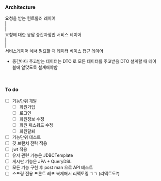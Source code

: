 ### Architecture

요청을 받는 컨트롤러 레이어    
|  
|  
요청에 대한 응답 중간과정인 서비스 레이어  
|  
|  
서비스레이어 에서 필요할 때 데이터 베이스 접근 레이어  

- 중간마다 주고받는 데이터는 DTO 로 모든 데이터를 주고받음
DTO 설계할 때 테이블에 알맞도록 설계해야함


<br>


### To do

- [ ] 기능단위 개발
  - [ ] 회원가입
  - [ ] 로그인
  - [ ] 회원정보 수정
  - [ ] 회원 패스워드 수정
  - [ ] 회원탈퇴
- [ ] 기능단위 테스트
- [ ] 깃 브랜치 전략 적용
- [ ] jwt 적용 
- [ ] 유저 관련 기능은 JDBCTemplate
- [ ] 게시판 기능은 JPA + QueryDSL
- [ ] 모든 기능 구현 후 post man 으로 API 테스트
- [ ] 스프링 전용 프론트 레포 복제해서 리팩토링 ㄱㄱ (리액트도?)